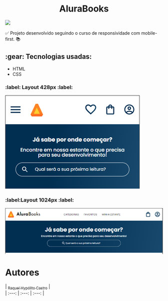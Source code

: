 <h1 align="center"> AluraBooks</h1>
<p align="left">
<img src="http://img.shields.io/static/v1?label=STATUS&message=DONE&color=GREEN&style=for-the-badge"/>
</p>

:white_check_mark: Projeto desenvolvido seguindo o curso de responsividade com mobile-first. :books:

<h2>:gear: Tecnologias usadas:</h2>
<ul>
  <li>HTML</li>
  <li>CSS</li>
  </ul>
<p>
<h3>:label: Layout 428px :label:</h3>

![Cabeçalho da página 428px](https://github.com/RaquelHCastro/alurabooks/blob/main/Cabe%C3%A7alho%20da%20p%C3%A1gina.png) 

<h3> :label:Layout 1024px :label:</h3>

![Cabeçalho da página 1024px](https://github.com/RaquelHCastro/alurabooks/blob/main/Cabe%C3%A7alho%20da%20p%C3%A1gina_1024.png)

# Autores

| [<sub>Raquel Hypólito Castro</sub>](https://github.com/RaquelHCastro) |  
| :---: | :---: | :---: |
